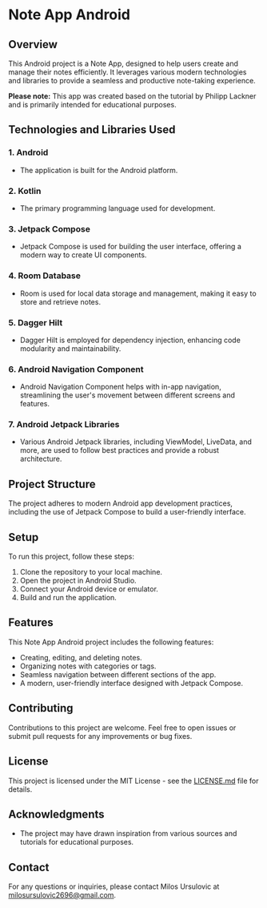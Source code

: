 # Note App Android

## Overview
This Android project is a Note App, designed to help users create and manage their notes efficiently. It leverages various modern technologies and libraries to provide a seamless and productive note-taking experience.

**Please note:** This app was created based on the tutorial by Philipp Lackner and is primarily intended for educational purposes.

## Technologies and Libraries Used

### 1. Android
   - The application is built for the Android platform.

### 2. Kotlin
   - The primary programming language used for development.

### 3. Jetpack Compose
   - Jetpack Compose is used for building the user interface, offering a modern way to create UI components.

### 4. Room Database
   - Room is used for local data storage and management, making it easy to store and retrieve notes.

### 5. Dagger Hilt
   - Dagger Hilt is employed for dependency injection, enhancing code modularity and maintainability.

### 6. Android Navigation Component
   - Android Navigation Component helps with in-app navigation, streamlining the user's movement between different screens and features.

### 7. Android Jetpack Libraries
   - Various Android Jetpack libraries, including ViewModel, LiveData, and more, are used to follow best practices and provide a robust architecture.

## Project Structure
The project adheres to modern Android app development practices, including the use of Jetpack Compose to build a user-friendly interface.

## Setup
To run this project, follow these steps:

1. Clone the repository to your local machine.
2. Open the project in Android Studio.
3. Connect your Android device or emulator.
4. Build and run the application.

## Features
This Note App Android project includes the following features:

- Creating, editing, and deleting notes.
- Organizing notes with categories or tags.
- Seamless navigation between different sections of the app.
- A modern, user-friendly interface designed with Jetpack Compose.

## Contributing
Contributions to this project are welcome. Feel free to open issues or submit pull requests for any improvements or bug fixes.

## License
This project is licensed under the MIT License - see the [LICENSE.md](LICENSE.md) file for details.

## Acknowledgments
- The project may have drawn inspiration from various sources and tutorials for educational purposes.

## Contact
For any questions or inquiries, please contact Milos Ursulovic at milosursulovic2696@gmail.com.
